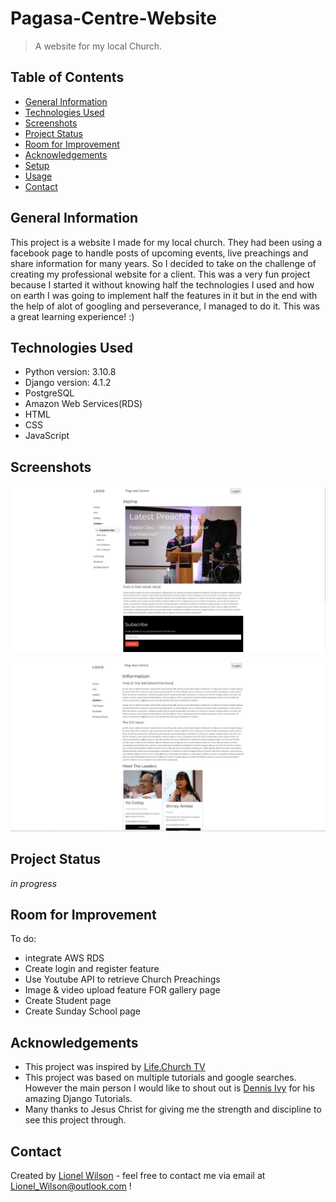 # Pagasa-Centre-Website
> A website for my local Church.

## Table of Contents
* [General Information](#general-information)
* [Technologies Used](#technologies-used)
* [Screenshots](#screenshots)
* [Project Status](#project-status)
* [Room for Improvement](#room-for-improvement)
* [Acknowledgements](#acknowledgements)
* [Setup](#setup)
* [Usage](#usage)
* [Contact](#contact)


## General Information
This project is a website I made for my local church. They had been using a facebook page to handle posts of upcoming events, live preachings and share information for many years.
So I decided to take on the challenge of creating my professional website for a client. This was a very fun project because I started it without knowing half the technologies I used and how on earth I was going to implement half the features in it but in the end with the help of alot of googling and perseverance, I managed to do it. This was a great learning experience! :)


## Technologies Used
* Python version: 3.10.8
* Django version: 4.1.2
* PostgreSQL
* Amazon Web Services(RDS)
* HTML
* CSS
* JavaScript


## Screenshots
![Readme Screenshots/Home.jpeg](https://github.com/Lionel-Wilson/Pagasa-Centre-Website/blob/main/Readme%20Screenshots/Home.jpeg?raw=true)



![Readme Screenshots/Information.jpeg](https://github.com/Lionel-Wilson/Pagasa-Centre-Website/blob/main/Readme%20Screenshots/Information.jpeg?raw=true)



## Project Status
_in progress_ 


## Room for Improvement

To do:
- integrate AWS RDS
- Create login and register feature
- Use Youtube API to retrieve Church Preachings
- Image & video upload feature FOR gallery page
- Create Student page
- Create Sunday School page


## Acknowledgements
- This project was inspired by [Life.Church TV](https://www.life.church/)
- This project was based on multiple tutorials and google searches. However the main person I would like to shout out is [Dennis Ivy](https://www.youtube.com/c/DennisIvy) for his amazing Django Tutorials.
- Many thanks to Jesus Christ for giving me the strength and discipline to see this project through.


## Contact
Created by [Lionel Wilson](https://github.com/Lionel-Wilson) - feel free to contact me via email at Lionel_Wilson@outlook.com !
